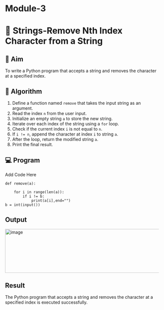 # Module-3
# 🧹 Strings-Remove Nth Index Character from a String

## 🎯 Aim
To write a Python program that accepts a string and removes the character at a specified index.

## 🧠 Algorithm
1. Define a function named `remove` that takes the input string as an argument.
2. Read the index `n` from the user input.
3. Initialize an empty string `a` to store the new string.
4. Iterate over each index of the string using a `for` loop.
5. Check if the current index `i` is not equal to `n`.
6. If `i != n`, append the character at index `i` to string `a`.
7. After the loop, return the modified string `a`.
8. Print the final result.

## 💻 Program
Add Code Here
```
def remove(a):
   
    for i in range(len(a)):
        if i != b:
            print(a[i],end="")
b = int(input())
```
## Output
<img width="524" height="144" alt="image" src="https://github.com/user-attachments/assets/c78ebc45-94ab-4524-9073-fb8850fad9e0" />

## Result
The Python program that accepts a string and removes the character at a specified index is executed successfully.

